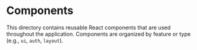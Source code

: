# Components

This directory contains reusable React components that are used throughout the application. Components are organized by feature or type (e.g., `ui`, `auth`, `layout`).
